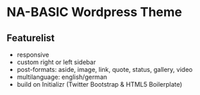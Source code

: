 NA-BASIC Wordpress Theme
==============

Featurelist
--------------
- responsive
- custom right or left sidebar
- post-formats: aside, image, link, quote, status, gallery, video
- multilanguage: english/german
- build on Initializr (Twitter Bootstrap & HTML5 Boilerplate)
